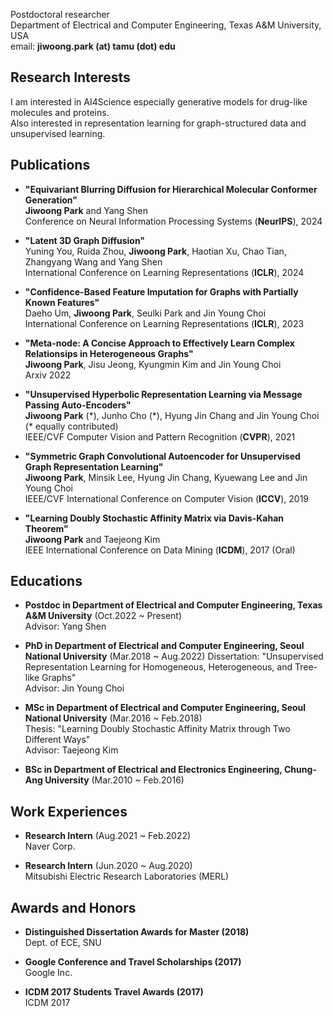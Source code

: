 Postdoctoral researcher     
Department of Electrical and Computer Engineering, Texas A&M University, USA     
email: **jiwoong.park (at) tamu (dot) edu**  

## Research Interests

I am interested in AI4Science especially generative models for drug-like molecules and proteins.  
Also interested in representation learning for graph-structured data and unsupervised learning.

## Publications

* **"Equivariant Blurring Diffusion for Hierarchical Molecular Conformer Generation"**  
**Jiwoong Park** and Yang Shen  
Conference on Neural Information Processing Systems (**NeurIPS**), 2024

* **"Latent 3D Graph Diffusion"**  
Yuning You, Ruida Zhou, **Jiwoong Park**, Haotian Xu, Chao Tian, Zhangyang Wang and Yang Shen  
International Conference on Learning Representations (**ICLR**), 2024

* **"Confidence-Based Feature Imputation for Graphs with Partially Known Features"**  
Daeho Um, **Jiwoong Park**, Seulki Park and Jin Young Choi  
International Conference on Learning Representations (**ICLR**), 2023

* **"Meta-node: A Concise Approach to Effectively Learn Complex Relationsips in Heterogeneous Graphs"**  
**Jiwoong Park**, Jisu Jeong, Kyungmin Kim and Jin Young Choi \
Arxiv 2022

* **"Unsupervised Hyperbolic Representation Learning via Message Passing Auto-Encoders"**  
**Jiwoong Park** (\*), Junho Cho (\*), Hyung Jin Chang and Jin Young Choi (* equally contributed)  
IEEE/CVF Computer Vision and Pattern Recognition (**CVPR**), 2021

* **"Symmetric Graph Convolutional Autoencoder for Unsupervised Graph Representation Learning"**  
**Jiwoong Park**, Minsik Lee, Hyung Jin Chang, Kyuewang Lee and Jin Young Choi  
IEEE/CVF International Conference on Computer Vision (**ICCV**), 2019 

* **"Learning Doubly Stochastic Affinity Matrix via Davis-Kahan Theorem"**  
**Jiwoong Park** and Taejeong Kim    
IEEE International Conference on Data Mining (**ICDM**), 2017 (Oral)

## Educations
* **Postdoc in Department of Electrical and Computer Engineering, Texas A&M University** (Oct.2022 ~ Present)  
Advisor: Yang Shen

* **PhD in Department of Electrical and Computer Engineering, Seoul National University** (Mar.2018 ~ Aug.2022)
Dissertation: "Unsupervised Representation Learning for Homogeneous, Heterogeneous, and Tree-like Graphs"   
Advisor: Jin Young Choi

* **MSc in Department of Electrical and Computer Engineering, Seoul National University** (Mar.2016 ~ Feb.2018)  
Thesis: "Learning Doubly Stochastic Affinity Matrix through Two Different Ways"  
Advisor: Taejeong Kim

* **BSc in Department of Electrical and Electronics Engineering, Chung-Ang University** (Mar.2010 ~ Feb.2016)

## Work Experiences
* **Research Intern** (Aug.2021 ~ Feb.2022)  
Naver Corp. 

* **Research Intern** (Jun.2020 ~ Aug.2020)  
Mitsubishi Electric Research Laboratories (MERL)

## Awards and Honors

* **Distinguished Dissertation Awards for Master (2018)**  
Dept. of ECE, SNU  

* **Google Conference and Travel Scholarships (2017)**  
Google Inc.

* **ICDM 2017 Students Travel Awards (2017)**  
ICDM 2017
